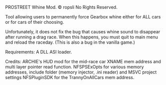 PROSTREET Whine Mod. © ropsli No Rights Reserved.

Tool allowing users to permanently force Gearbox whine either for ALL cars or for cars of their choosing. 

Unfortunately, it does not fix the bug that causes whine sound to disappear after running a drag race. When this happens, you must quit to main menu and reload the raceday. (This is also a bug in the vanilla game.)

Requirements:
A DLL ASI loader.


Credits:
ARCHIE's HUD mod for the mid-race car XNAME mem address and multi layer pointer read function.
NFSPSExOpts for various memory addresses, include folder (memory injector, .ini reader) and MSVC project settings
NFSPluginSDK for the TrannyOnAllCars mem address.
